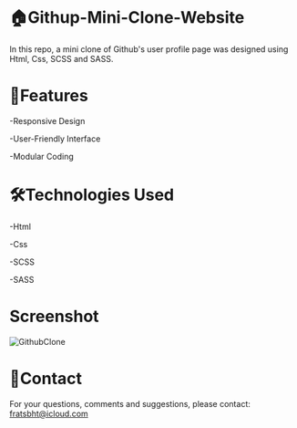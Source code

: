 # 🏠Githup-Mini-Clone-Website

In this repo, a mini clone of Github's user profile page was designed using Html, Css, SCSS and SASS.

# 🚀Features

-Responsive Design

-User-Friendly Interface

-Modular Coding

# 🛠️Technologies Used

-Html

-Css

-SCSS

-SASS

# Screenshot

![GithubClone](https://github.com/user-attachments/assets/6062402d-63df-457d-9a63-172a562b1c2f)


# 📨Contact

For your questions, comments and suggestions, please contact: fratsbht@icloud.com


